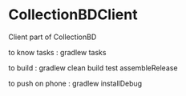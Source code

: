 # CollectionBDClient
Client part of CollectionBD

to know tasks : gradlew tasks

to build : gradlew clean build test assembleRelease

to push on phone : gradlew installDebug

